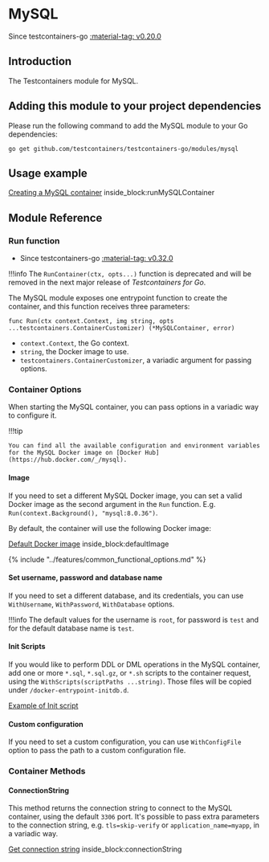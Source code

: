 # MySQL

Since testcontainers-go <a href="https://github.com/testcontainers/testcontainers-go/releases/tag/v0.20.0"><span class="tc-version">:material-tag: v0.20.0</span></a>

## Introduction

The Testcontainers module for MySQL.

## Adding this module to your project dependencies

Please run the following command to add the MySQL module to your Go dependencies:

```
go get github.com/testcontainers/testcontainers-go/modules/mysql
```

## Usage example

<!--codeinclude--> 
[Creating a MySQL container](../../modules/mysql/examples_test.go) inside_block:runMySQLContainer
<!--/codeinclude-->

## Module Reference

### Run function

- Since testcontainers-go <a href="https://github.com/testcontainers/testcontainers-go/releases/tag/v0.32.0"><span class="tc-version">:material-tag: v0.32.0</span></a>

!!!info
    The `RunContainer(ctx, opts...)` function is deprecated and will be removed in the next major release of _Testcontainers for Go_.

The MySQL module exposes one entrypoint function to create the container, and this function receives three parameters:

```golang
func Run(ctx context.Context, img string, opts ...testcontainers.ContainerCustomizer) (*MySQLContainer, error)
```

- `context.Context`, the Go context.
- `string`, the Docker image to use.
- `testcontainers.ContainerCustomizer`, a variadic argument for passing options.

### Container Options

When starting the MySQL container, you can pass options in a variadic way to configure it.

!!!tip

    You can find all the available configuration and environment variables for the MySQL Docker image on [Docker Hub](https://hub.docker.com/_/mysql).

#### Image

If you need to set a different MySQL Docker image, you can set a valid Docker image as the second argument in the `Run` function.
E.g. `Run(context.Background(), "mysql:8.0.36")`.

By default, the container will use the following Docker image:

<!--codeinclude-->
[Default Docker image](../../modules/mysql/mysql.go) inside_block:defaultImage
<!--/codeinclude-->

{% include "../features/common_functional_options.md" %}

#### Set username, password and database name

If you need to set a different database, and its credentials, you can use `WithUsername`, `WithPassword`, `WithDatabase`
options.

!!!info
    The default values for the username is `root`, for password is `test` and for the default database name is `test`.

#### Init Scripts

If you would like to perform DDL or DML operations in the MySQL container, add one or more `*.sql`, `*.sql.gz`, or `*.sh`
scripts to the container request, using the `WithScripts(scriptPaths ...string)`. Those files will be copied under `/docker-entrypoint-initdb.d`.

<!--codeinclude-->
[Example of Init script](../../modules/mysql/testdata/schema.sql)
<!--/codeinclude-->

#### Custom configuration

If you need to set a custom configuration, you can use `WithConfigFile` option to pass the path to a custom configuration file.

### Container Methods

#### ConnectionString

This method returns the connection string to connect to the MySQL container, using the default `3306` port.
It's possible to pass extra parameters to the connection string, e.g. `tls=skip-verify` or `application_name=myapp`, in a variadic way.

<!--codeinclude-->
[Get connection string](../../modules/mysql/mysql_test.go) inside_block:connectionString
<!--/codeinclude-->
